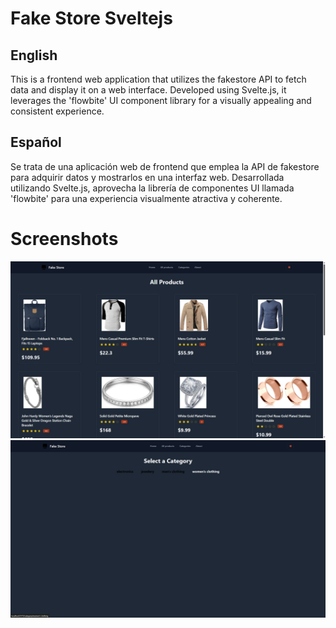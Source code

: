 # Fake Store Sveltejs

## English

This is a frontend web application that utilizes the fakestore API to fetch data and display it on a web interface. Developed using Svelte.js, it leverages the 'flowbite' UI component library for a visually appealing and consistent experience.

## Español

Se trata de una aplicación web de frontend que emplea la API de fakestore para adquirir datos y mostrarlos en una interfaz web. Desarrollada utilizando Svelte.js, aprovecha la librería de componentes UI llamada 'flowbite' para una experiencia visualmente atractiva y coherente.

# Screenshots

![products-screenshot](/screenshots/products.png)  
![categories-screenshot](/screenshots/category.png)
